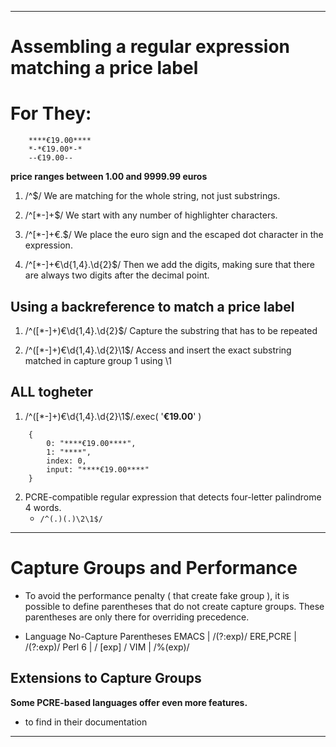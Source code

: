 
-----------------------------------------------------------------------------

# Assembling a regular expression matching a price label

# For They:

        ****€19.00****
        *-*€19.00*-*
        --€19.00--

**price ranges between 1.00 and 9999.99 euros**

1. /^$/ We are matching for the whole string, not just substrings.

2. /^[\*-]+$/ We start with any number of highlighter characters.

3. /^[\*-]+€\.$/ We place the euro sign and the escaped dot character in the expression.

4. /^[\*-]+€\d{1,4}\.\d{2}$/ Then we add the digits,
   making sure that there are always two digits after the decimal point.
   
## Using a backreference to match a price label

1. /^([\*-]+)€\d{1,4}\.\d{2}$/ Capture the substring that has to be repeated

2. /^([\*-]+)€\d{1,4}\.\d{2}\1$/ Access and insert the exact substring 
   matched in capture group 1 using \1
   
## ALL togheter

1. /^([\*-]+)€\d{1,4}\.\d{2}\1$/.exec( '****€19.00****' )

```
    {
        0: "****€19.00****",
        1: "****",
        index: 0,
        input: "****€19.00****"
    }

```

2. PCRE-compatible regular expression that detects four-letter palindrome 4 words.
   - `/^(.)(.)\2\1$/`
  
-----------------------------------------------------------------------------

# Capture Groups and Performance

- To avoid the performance penalty ( that create fake group ),
  it is possible to define parentheses that do not create capture groups.
  These parentheses are only there for overriding precedence.
  
- Language  No-Capture Parentheses
  EMACS    |   /(?:exp)/
  ERE,PCRE |   /(?:exp)/
  Perl 6   |   / [exp] /
  VIM      |   /\%(exp)/
  
## Extensions to Capture Groups

**Some PCRE-based languages offer even more features.**

- to find in their documentation

-----------------------------------------------------------------------------

